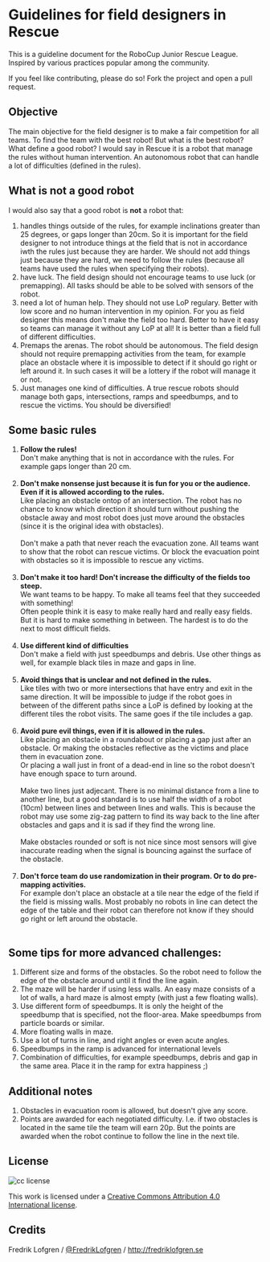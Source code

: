 # Guidelines for field designers in Rescue

This is a guideline document for the RoboCup Junior Rescue League. Inspired by various practices popular among the community.

If you feel like contributing, please do so! Fork the project and open a pull request.



## Objective

The main objective for the field designer is to make a fair competition for all teams. To find the team with the best robot! 
But what is the best robot? What define a good robot? I would say in Rescue it is a robot that manage the rules without human intervention. An autonomous robot that can handle a lot of difficulties (defined in the rules). 


## What is not a good robot

I would also say that a good robot is **not** a robot that:

1. handles things outside of the rules, for example inclinations greater than 25 degrees, or gaps longer than 20cm. So it is important for the field designer to not introduce things at the field that is not in accordance iwth the rules just because they are harder. We should not add things just because they are hard, we need to follow the rules (because all teams have used the rules when specifying their robots). 
2. have luck. The field design should not encourage teams to use luck (or premapping). All tasks should be able to be solved with sensors of the robot. 
3. need a lot of human help. They should not use LoP regulary. Better with low score and no human intervention in my opinion. For you as field designer this means don't make the field too hard. Better to have it easy so teams can manage it without any LoP at all! It is better than a field full of different difficulties. 
4. Premaps the arenas. The robot should be autonomous. The field design should not require premapping activities from the team, for example place an obstacle where it is impossible to detect if it should go right or left around it. In such cases it will be a lottery if the robot will manage it or not.
5. Just manages one kind of difficulties. A true rescue robots should manage both gaps, intersections, ramps and speedbumps, and to rescue the victims. You should be diversified! 



## Some basic rules
<ol>
  <li><strong>Follow the rules!</strong><br>Don't make anything that is not in accordance with the rules. For example gaps longer than 20 cm.<br><br></li>
  
  <li><strong>Don't make nonsense just because it is fun for you or the audience. Even if it is allowed according to the rules.</strong><br>
  Like placing an obstacle ontop of an intersection. The robot has no chance to know which direction it should turn without pushing the obstacle away and most robot does just move around the obstacles (since it is the original idea with obstacles). <br>
  <br>
  Don't make a path that never reach the evacuation zone. All teams want to show that the robot can rescue victims. 
Or block the evacuation point with obstacles so it is impossible to rescue any victims.<br><br></li>

<li><strong>Don't make it too hard! Don't increase the difficulty of the fields too steep.</strong><br>
We want teams to be happy. To make all teams feel that they succeeded with something!<br> 
Often people think it is easy to make really hard and really easy fields. But it is hard to make something in between. The hardest is to do the next to most difficult fields. <br><br></li>

<li><strong>Use different kind of difficulties</strong><br>
Don't make a field with just speedbumps and debris. Use other things as well, for example black tiles in maze and gaps in line.<br><br></li>

<li><strong>Avoid things that is unclear and not defined in the rules.</strong><br> 
Like tiles with two or more intersections that have entry and exit in the same direction. It will be impossible to judge if the robot goes in between of the different paths since a LoP is defined by looking at the different tiles the robot visits. The same goes if the tile includes a gap.<br><br></li>

<li><strong>Avoid pure evil things, even if it is allowed in the rules.</strong><br>
Like placing an obstacle in a roundabout or placing a gap just after an obstacle. Or making the obstacles reflective as the victims and place them in evacuation zone. <br>
Or placing a wall just in front of a dead-end in line so the robot doesn't have enough space to turn around. <br>
<br>
Make two lines just adjecant. There is no minimal distance from a line to another line, but a good standard is to use half the width of a robot (10cm) between lines and between lines and walls. This is because the robot may use some zig-zag pattern to find its way back to the line after obstacles and gaps and it is sad if they find the wrong line. <br>
<br>
Make obstacles rounded or soft is not nice since most sensors will give inaccurate reading when the signal is bouncing against the surface of the obstacle.<br><br></li>

<li><strong>Don't force team do use randomization in their program. Or to do pre-mapping activities.</strong><br>
For example don't place an obstacle at a tile near the edge of the field if the field is missing walls. Most probably no robots in line can detect the edge of the table and their robot can therefore not know if they should go right or left around the obstacle.<br><br></li>
</ol>



## Some tips for more advanced challenges: 

1. Different size and forms of the obstacles. So the robot need to follow the edge of the obstacle around until it find the line again.
2. The maze will be harder if using less walls. An easy maze consists of a lot of walls, a hard maze is almost empty (with just a few floating walls). 
3. Use different form of speedbumps. It is only the height of the speedbump that is specified, not the floor-area. Make speedbumps from particle boards or similar. 
4. More floating walls in maze. 
5. Use a lot of turns in line, and right angles or even acute angles. 
6. Speedbumps in the ramp is advanced for international levels
7. Combination of difficulties, for example speedbumps, debris and gap in the same area. Place it in the ramp for extra happiness ;)


## Additional notes
1. Obstacles in evacuation room is allowed, but doesn't give any score. 
2. Points are awarded for each negotiated difficulty. I.e. if two obstacles is located in the same tile the team will earn 20p. But the points are awarded when the robot continue to follow the line in the next tile. 


## License

![cc license](http://i.creativecommons.org/l/by/4.0/88x31.png)

This work is licensed under a [Creative Commons Attribution 4.0
International license](https://creativecommons.org/licenses/by/4.0/).

## Credits

Fredrik Lofgren / [@FredrikLofgren](https://twitter.com/fredriklofgren) / http://fredriklofgren.se
